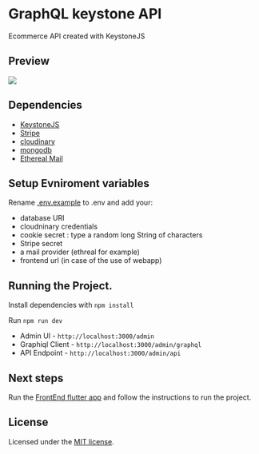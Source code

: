 # GraphQL keystone API

Ecommerce API created with KeystoneJS

## Preview

<img src="./screenshots/preview.gif" data-canonical-src="./screenshots/preview.gif" />

## Dependencies

* [KeystoneJS](https://www.keystonejs.com/)
* [Stripe](https://stripe.com/en-gb-us)
* [cloudinary](https://cloudinary.com/)
* [mongodb](https://www.mongodb.com/)
* [Ethereal Mail](https://ethereal.email/)

## Setup Evniroment variables
Rename [.env.example](./.env.example) to .env and add your:
* database URI
* cloudninary credentials
* cookie secret : type a random long String of characters
* Stripe secret
* a mail provider (ethreal for example)
* frontend url (in case of the use of webapp)



## Running the Project.

Install dependencies with `npm install`

Run `npm run dev`

* Admin UI - `http://localhost:3000/admin`
* Graphiql Client - `http://localhost:3000/admin/graphql`
* API Endpoint - `http://localhost:3000/admin/api`


## Next steps

Run the [FrontEnd flutter app](https://github.com/zakariaBoukernafa/Marv) and follow the instructions to run the project.

## License
Licensed under the [MIT license](https://opensource.org/licenses/MIT).
